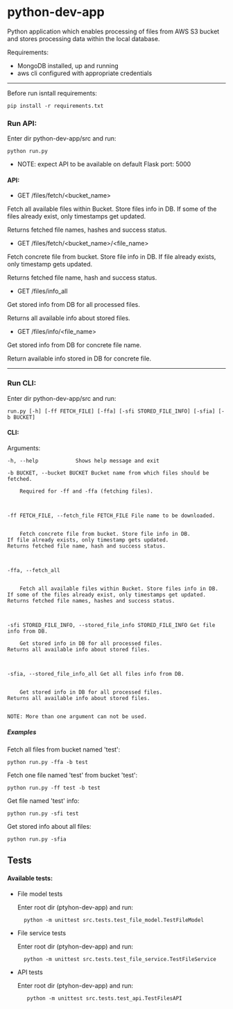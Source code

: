 # python-dev-app

Python application which enables processing of files from AWS S3 bucket and stores processing data within the local database.

Requirements:
* MongoDB installed, up and running
* aws cli configured with appropriate credentials

---

Before run isntall requirements:

    pip install -r requirements.txt

### Run API: 

Enter dir python-dev-app/src and run: 
    
    python run.py

* NOTE: expect API to be available on default Flask port: 5000

#### API:
 
* GET /files/fetch/<bucket_name>

Fetch all available files within Bucket. Store files info in DB.
If some of the files already exist, only timestamps get updated.

Returns fetched file names, hashes and success status.

* GET /files/fetch/<bucket_name>/<file_name>

Fetch concrete file from bucket. Store file info in DB.
If file already exists, only timestamp gets updated.

Returns fetched file name, hash and success status.

* GET /files/info_all

Get stored info from DB for all processed files.

Returns all available info about stored files.

* GET /files/info/<file_name>

Get stored info from DB for concrete file name.

Return available info stored in DB for concrete file.


---

### Run CLI:

Enter dir python-dev-app/src and run: 

    run.py [-h] [-ff FETCH_FILE] [-ffa] [-sfi STORED_FILE_INFO] [-sfia] [-b BUCKET]

#### CLI:

Arguments:

    -h, --help            Shows help message and exit
  
    -b BUCKET, --bucket BUCKET Bucket name from which files should be fetched.
        
        Required for -ff and -ffa (fetching files).
        
        
        
    -ff FETCH_FILE, --fetch_file FETCH_FILE File name to be downloaded.
    
    
        Fetch concrete file from bucket. Store file info in DB.
    If file already exists, only timestamp gets updated.
    Returns fetched file name, hash and success status.



    -ffa, --fetch_all     
        
        
        Fetch all available files within Bucket. Store files info in DB. 
    If some of the files already exist, only timestamps get updated. 
    Returns fetched file names, hashes and success status.
  
  
  
    -sfi STORED_FILE_INFO, --stored_file_info STORED_FILE_INFO Get file info from DB.
        
        Get stored info in DB for all processed files.
    Returns all available info about stored files.
    
    
    
    -sfia, --stored_file_info_all Get all files info from DB.


        Get stored info in DB for all processed files.
    Returns all available info about stored files.
    
    
    NOTE: More than one argument can not be used.
    
##### Examples

Fetch all files from bucket named 'test':

    python run.py -ffa -b test

Fetch one file named 'test' from bucket 'test':

    python run.py -ff test -b test
    
Get file named 'test' info:

    python run.py -sfi test
    
Get stored info about all files:

    python run.py -sfia
    


## Tests

#### Available tests:
        
* File model tests

    Enter root dir (ptyhon-dev-app) and run:

        python -m unittest src.tests.test_file_model.TestFileModel
        
* File service tests

    Enter root dir (ptyhon-dev-app) and run:
        
        python -m unittest src.tests.test_file_service.TestFileService
        
* API tests

    Enter root dir (ptyhon-dev-app) and run:
    
         python -m unittest src.tests.test_api.TestFilesAPI